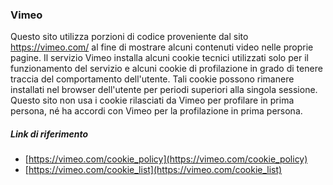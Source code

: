 ### Vimeo 
Questo sito utilizza porzioni di codice proveniente dal sito https://vimeo.com/ al fine di mostrare alcuni contenuti video nelle proprie pagine.
Il servizio Vimeo installa alcuni cookie tecnici utilizzati solo per il funzionamento del servizio e alcuni cookie di profilazione in grado di tenere traccia del comportamento dell'utente. Tali cookie possono rimanere installati nel browser dell'utente per periodi superiori alla singola sessione. 
Questo sito non usa i cookie rilasciati da Vimeo per profilare in prima persona, né ha accordi con Vimeo per la profilazione in prima persona.

##### Link di riferimento
* [https://vimeo.com/cookie_policy](https://vimeo.com/cookie_policy)
* [https://vimeo.com/cookie_list](https://vimeo.com/cookie_list)

